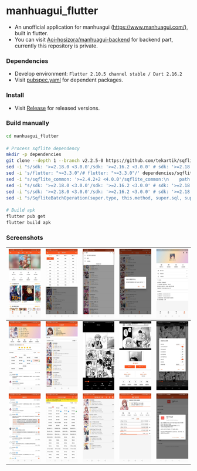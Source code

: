 # manhuagui_flutter

+ An unofficial application for manhuagui (https://www.manhuagui.com/), built in flutter.
+ You can visit [Aoi-hosizora/manhuagui-backend](https://github.com/Aoi-hosizora/manhuagui-backend) for backend part, currently this repository is private.

### Dependencies

+ Develop environment: `Flutter 2.10.5 channel stable / Dart 2.16.2`
+ Visit [pubspec.yaml](./pubspec.yaml) for dependent packages.

### Install

+ Visit [Release](https://github.com/Aoi-hosizora/manhuagui_flutter/releases) for released versions.

### Build manually

```bash
cd manhuagui_flutter

# Process sqflite dependency
mkdir -p dependencies
git clone --depth 1 --branch v2.2.5-0 https://github.com/tekartik/sqflite dependencies/sqflite
sed -i "s/sdk: '>=2.18.0 <3.0.0'/sdk: '>=2.16.2 <3.0.0' # sdk: '>=2.18.0 <3.0.0'/" dependencies/sqflite/sqflite/pubspec.yaml
sed -i 's/flutter: ">=3.3.0"/# flutter: ">=3.3.0"/' dependencies/sqflite/sqflite/pubspec.yaml
sed -i "s/sqflite_common: '>=2.4.2+2 <4.0.0'/sqflite_common:\n    path: ..\/sqflite_common/" dependencies/sqflite/sqflite/pubspec.yaml
sed -i "s/sdk: '>=2.18.0 <3.0.0'/sdk: '>=2.16.2 <3.0.0' # sdk: '>=2.18.0 <3.0.0'/" dependencies/sqflite/sqflite/example/pubspec.yaml
sed -i "s/sdk: '>=2.18.0 <3.0.0'/sdk: '>=2.16.2 <3.0.0' # sdk: '>=2.18.0 <3.0.0'/" dependencies/sqflite/sqflite_common/pubspec.yaml
sed -i "s/SqfliteBatchOperation(super.type, this.method, super.sql, super.arguments);/SqfliteBatchOperation(dynamic type, this.method, dynamic sql, dynamic arguments) : super(type, sql, arguments);/" dependencies/sqflite/sqflite_common/lib/src/batch.dart

# Build apk
flutter pub get
flutter build apk
```

### Screenshots

| ![screenshot1](./assets/screenshot1.jpg) | ![screenshot2](./assets/screenshot2.jpg) | ![screenshot3](./assets/screenshot3.jpg) | ![screenshot4](./assets/screenshot4.jpg) | ![screenshot5](./assets/screenshot5.jpg) |
|------------------------------------------|------------------------------------------|------------------------------------------|------------------------------------------|------------------------------------------|
| ![screenshot6](./assets/screenshot6.jpg) | ![screenshot7](./assets/screenshot7.jpg) | ![screenshot8](./assets/screenshot8.jpg) | ![screenshot9](./assets/screenshot9.jpg) | ![screenshot10](./assets/screenshot10.jpg) |
| ![screenshot11](./assets/screenshot11.jpg) | ![screenshot12](./assets/screenshot12.jpg) | ![screenshot13](./assets/screenshot13.jpg) | ![screenshot14](./assets/screenshot14.jpg) | ![screenshot15](./assets/screenshot15.jpg) |
